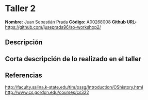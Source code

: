 # Taller 2

**Nombre:** Juan Sebastián Prada
**Código:** A00268008
**Github URL:** https://github.com/juseprada96/so-workshop2/

## Descripción

## Corta descripción de lo realizado en el taller

## Referencias

http://faculty.salina.k-state.edu/tim/ossg/Introduction/OShistory.html
http://www.cs.gordon.edu/courses/cs322
